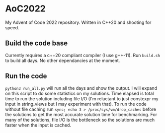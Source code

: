 # AoC2022
My Advent of Code 2022 repository. Written in C++20 and shooting for speed.

## Build the code base
Currently requires a c++20 compliant compiler (I use g++-11). Run `build.sh` to build all days. No other dependancies at the moment.

## Run the code
`python3 run_all.py` will run all the days and show the output. I will expand on this script to do some statistics on my solutions. Time elapsed is total time to run the solution including file I/O (I'm reluctant to just constexpr my input in string_views but I may experiment with that). To run the code without file caching run `sync; echo 3 > /proc/sys/vm/drop_caches` before the solutions to get the most accurate solution time for benchmarking. For many of the solutions, file I/O is the bottleneck so the solutions are much faster when the input is cached. 